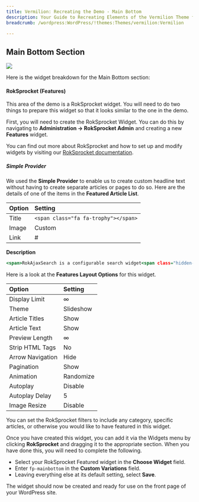 ```yaml
---
title: Vermilion: Recreating the Demo - Main Bottom
description: Your Guide to Recreating Elements of the Vermilion Theme for WordPress
breadcrumb: /wordpress:WordPress/!themes:Themes/vermilion:Vermilion

---
```


Main Bottom Section
-----

![][demo]

Here is the widget breakdown for the Main Bottom section:

#### RokSprocket (Features)

This area of the demo is a RokSprocket widget. You will need to do two things to prepare this widget so that it looks similar to the one in the demo.

First, you will need to create the RokSprocket Widget. You can do this by navigating to **Administration -> RokSprocket Admin** and creating a new **Features** widget.

You can find out more about RokSprocket and how to set up and modify widgets by visiting our [RokSprocket documentation][roksprocket].

##### Simple Provider

We used the **Simple Provider** to enable us to create custom headline text without having to create separate articles or pages to do so. Here are the details of one of the items in the **Featured Article List**.

| Option      | Setting                              |
| :---------- | :----------                          |
| Title       | `<span class="fa fa-trophy"></span>` |
| Image       | Custom                               |
| Link        | #                                    |

**Description**

~~~ .html
<span>RokAjaxSearch is a configurable search widget<span class="hidden-tablet"> that uses AJAX to load results in real time via a styled, paged popup. It can be set to local or Google search, inclusive of Web, image, video and blog</span>.</span>
~~~

Here is a look at the **Features Layout Options** for this widget.

| Option           | Setting     |
| :----------      | :---------- |
| Display Limit    | ∞           |
| Theme            | Slideshow   |
| Article Titles   | Show        |
| Article Text     | Show        |
| Preview Length   | ∞           |
| Strip HTML Tags  | No          |
| Arrow Navigation | Hide        |
| Pagination       | Show        |
| Animation        | Randomize   |
| Autoplay         | Disable     |
| Autoplay Delay   | 5           |
| Image Resize     | Disable     |

You can set the RokSprocket filters to include any category, specific articles, or otherwise you would like to have featured in this widget.

Once you have created this widget, you can add it via the Widgets menu by clicking **RokSprocket** and dragging it to the appropriate section. When you have done this, you will need to complete the following.

* Select your RokSprocket Featured widget in the **Choose Widget** field.
* Enter `fp-mainbottom` in the **Custom Variations** field.
* Leaving everything else at its default setting, select **Save**.

The widget should now be created and ready for use on the front page of your WordPress site.

[demo]: assets/demo_8.jpeg
[roksprocket]: ../../plugins/roksprocket/
